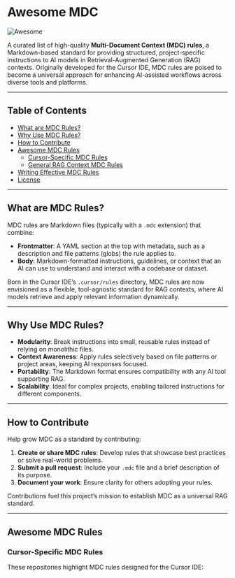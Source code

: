 # Awesome MDC

![Awesome](https://awesome.re/badge.svg)

A curated list of high-quality **Multi-Document Context (MDC) rules**, a Markdown-based standard for providing structured, project-specific instructions to AI models in Retrieval-Augmented Generation (RAG) contexts. Originally developed for the Cursor IDE, MDC rules are poised to become a universal approach for enhancing AI-assisted workflows across diverse tools and platforms.

---

## Table of Contents

- [What are MDC Rules?](#what-are-mdc-rules)
- [Why Use MDC Rules?](#why-use-mdc-rules)
- [How to Contribute](#how-to-contribute)
- [Awesome MDC Rules](#awesome-mdc-rules)
  - [Cursor-Specific MDC Rules](#cursor-specific-mdc-rules)
  - [General RAG Context MDC Rules](#general-rag-context-mdc-rules)
- [Writing Effective MDC Rules](#writing-effective-mdc-rules)
- [License](#license)

---

## What are MDC Rules?

MDC rules are Markdown files (typically with a `.mdc` extension) that combine:

- **Frontmatter**: A YAML section at the top with metadata, such as a description and file patterns (globs) the rule applies to.
- **Body**: Markdown-formatted instructions, guidelines, or context that an AI can use to understand and interact with a codebase or dataset.

Born in the Cursor IDE’s `.cursor/rules` directory, MDC rules are now envisioned as a flexible, tool-agnostic standard for RAG contexts, where AI models retrieve and apply relevant information dynamically.

---

## Why Use MDC Rules?

- **Modularity**: Break instructions into small, reusable rules instead of relying on monolithic files.
- **Context Awareness**: Apply rules selectively based on file patterns or project areas, keeping AI responses focused.
- **Portability**: The Markdown format ensures compatibility with any AI tool supporting RAG.
- **Scalability**: Ideal for complex projects, enabling tailored instructions for different components.

---

## How to Contribute

Help grow MDC as a standard by contributing:

1. **Create or share MDC rules**: Develop rules that showcase best practices or solve real-world problems.
2. **Submit a pull request**: Include your `.mdc` file and a brief description of its purpose.
3. **Document your work**: Ensure clarity for others adopting your rules.

Contributions fuel this project’s mission to establish MDC as a universal RAG standard.

---

## Awesome MDC Rules

### Cursor-Specific MDC Rules

These repositories highlight MDC rules designed for the Cursor IDE:
